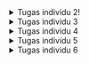 <details>
<summary>Tugas individu 2!</summary>
1. Membuat sebuah proyek baru
    Inisialisasi proyek menggunakan command `django-admin startproject UniGoal .` yang mana membuat direktori dasar dan files penting untuk aplikasi Django.

2. Membuat aplikasi dengan nama main pada proyek tersebut.
    menambahkan aplikasi bernama main melalui perintah python `manage.py startapp main`. Aplikasi ini untuk logika dan fitur yang dikembangkan.

3. Melakukan routing pada proyek agar dapat menjalankan aplikasi main.
    konfigurasi routing pada file `urls.py` dengan menambahkan route yang terhubung dengan aplikasi main. 

4. Membuat model pada aplikasi main dengan nama Product dan memiliki atribut wajib
    Membuat model Product dalam `models.py` dan menambahakan atribut-atribut wajib(name, price, description, thumbnail, category, is featured.) dengan item type yang cocok.

5. Membuat sebuah fungsi pada `views.py` untuk dikembalikan ke dalam sebuah template HTML yang menampilkan nama aplikasi serta nama dan kelas kamu.
    membuat fungsi yang merender request ke template html(pada kasus ini main.html), lalu sesuaikan request agar menampilkan nama aplikasi, nama pribadi, dan kelas pbp.

6. Membuat sebuah routing pada `urls.py` aplikasi main untuk memetakan fungsi yang telah dibuat pada views.py.
    Pada urls.py tambahkan urlpatterns dengan path yang cocok agar halaman dapat diakses lewat URL yang cocok juga.

7. Melakukan deployment ke PWS terhadap aplikasi yang sudah dibuat sehingga nantinya dapat diakses oleh teman-temanmu melalui Internet.
    Connect build proyek ke PWS dengan push ke pws, jika berhasil dapat terlihat status:running pada PWS. Copy link aplikasi proyek agar bisa diakses lewat internet oleh siapapun.

8.Membuat sebuah `README.md` yang berisi tautan menuju aplikasi PWS yang sudah di-deploy, serta jawaban dari beberapa pertanyaan berikut.
    https://muhammad-tristan41-unigoal.pbp.cs.ui.ac.id/


Buatlah bagan yang berisi request client ke web aplikasi berbasis Django beserta responnya dan jelaskan pada bagan tersebut kaitan antara `urls.py`, `views.py`, `models.py`, dan `berkas html`.

    Alur request client
    1. Client mengirimkan request HTTP request
    2. `urls.py` menerima request tersebut, lalu Django mencocokkan request dengan pola url yang ada di `urls.py` jika cocok maka fungsi diteruskan ke `views.py`
    3. `views.py` memproses logika yang bisa langsung menyiapkan data atau memanggil `models.py`
    4. jika `views.py` meminta data dari database maka `models.py` akan mengembalikan data ke `views.py`
    5. `views.py` mengirim data ke template html
    6. hasil render template html akan dikembalikan sebagai http ke client browser
    7. client browser menampilkan web page ke user

    Client (Browser)
      |
      v
   urls.py
      |
      v
   views.py
      |
      v
   models.py
      |
      v
   views.py
      |
      v
   templates (HTML) 
      |
      v
   Response kembali ke Client

Jelaskan peran `settings.py` dalam proyek Django!
    settings.py berperan sebagai konfigurasi utama untuk proyek Django. file ini menyimpan detail database connection, list installed app, konfigurasi middlewar, dan set path untuk berbagai files. value yang terkait keamanan juga disimpan disini seperti SECRET_KEY.

Bagaimana cara kerja migrasi database di Django?
    setelah membuat perubahan pada `models.py` dan membuat migration dengan command `makemigrations` yang mana manyimpan perubahan pada `models.py` tersebut. Lalu gunakan command `migrate` untuk mengupdate database dengan migration.

Menurut Anda, dari semua framework yang ada, mengapa framework Django dijadikan permulaan pembelajaran pengembangan perangkat lunak?
    Karena beginner friendly dan juga menggunakan python yang sudah dipelajari.

Apakah ada feedback untuk asisten dosen tutorial 1 yang telah kamu kerjakan sebelumnya?
Asdos baik.
</details>

<details>
<summary>Tugas individu 3</summary>
1. Jelaskan mengapa kita memerlukan data delivery dalam pengimplementasian sebuah platform?
    Agar aplikasi dapat bertukar informasi antara client dan server.

2. Menurutmu, mana yang lebih baik antara XML dan JSON? Mengapa JSON lebih populer dibandingkan XML?
    JSON biasanya dianggap lebih baik karena lebih ringan dan lebih cepat diproses.

3. Jelaskan fungsi dari method `is_valid()` pada form Django dan mengapa kita membutuhkan method tersebut?
Method `is_valid()` digunakan untuk cek data dari form jika sesuai dengan validasi dari form atau model.

4. Mengapa kita membutuhkan csrf_token saat membuat form di Django? Apa yang dapat terjadi jika kita tidak menambahkan csrf_token pada form Django? Bagaimana hal tersebut dapat dimanfaatkan oleh penyerang?
    `csrf_token` digunakan oleh django untuk mencegah cross site request forgery. Jika tidak menggunakan tokennya, form menjadi rentan serangan csrf. Penyerang dapat melakukan csrf untuk membuat user melakukan aksi diluar pengetahuannya.

5. Jelaskan bagaimana cara kamu mengimplementasikan checklist di atas secara step-by-step (bukan hanya sekadar mengikuti tutorial).
    1. Tambahkan 4 fungsi views baru untuk melihat objek yang sudah ditambahkan dalam format XML, JSON, XML by ID, dan JSON by ID.
    ```python
    def show_xml(request):
     product_list = Product.objects.all()
     xml_data = serializers.serialize("xml", product_list)
     return HttpResponse(xml_data, content_type="application/xml")

    def show_xml_by_id(request, product_id):
   try:
       product_item = Product.objects.filter(pk=product_id)
       xml_data = serializers.serialize("xml", product_item)
       return HttpResponse(xml_data, content_type="application/xml")
   except Product.DoesNotExist:
       return HttpResponse(status=404)

    def show_json(request):
    product_list = Product.objects.all()
    json_data = serializers.serialize("json", product_list)
    return HttpResponse(json_data, content_type="application/json")

    def show_json_by_id(request, product_id):
   try:
       product_item = Product.objects.get(pk=product_id)
       json_data = serializers.serialize("json", [product_item])
       return HttpResponse(json_data, content_type="application/json")
   except Product.DoesNotExist:
       return HttpResponse(status=404)
       ```
2. Membuat routing URL untuk masing-masing views yang telah ditambahkan pada poin 1.
menaruh path yang cocok ke dalam `urls.py` yang berada pada directory main
        ```python
            urlpatterns = [
        path('', show_main, name='show_main'),
        path('create/', product_create, name='product_create'),
        path('detail/<int:id>/', show_product, name='show_product'),
        path('xml/', show_xml, name='show_xml'),
        path('json/', show_json, name='show_json'),
        path('xml/<str:product_id>/', show_xml_by_id, name='show_xml_by_id'),
        path('json/<str:product_id>/', show_json_by_id, name='show_json_by_id'),
        ]
        ```
    
3. Membuat halaman yang menampilkan data objek model yang memiliki tombol "Add" yang akan redirect ke halaman form, serta tombol "Detail" pada setiap data objek model yang akan menampilkan halaman detail objek.
tambahkan button-button yang sesuai pada halaman dan href ke url yang cocok
        ```python
    <a href="{% url 'main:product_create' %}">
    <button>+ Add Product</button>
    </a>
    <a href="{% url 'main:show_product' product.id %}">
        {{ product.name }}
    </a>
        ```
    
4. Membuat halaman form untuk menambahkan objek model pada app sebelumnya.
    membuat html yang handle untuk opsi add product.
    
5.  Membuat halaman yang menampilkan detail dari setiap data objek model.
    membuat html untuk handle opsi detail saat sudah ada produk yang terdisplay di halaman utama

</details>


<details>
<summary>Tugas individu 4</summary>
1. Apa itu Django AuthenticationForm? Jelaskan juga kelebihan dan kekurangannya.
    AuthenticationForm adalah form bawaan Django (django.contrib.auth.forms.AuthenticationForm) yang dipakai untuk login user. Form ini otomatis menyertakan field username dan password, lalu melakukan validasi ke sistem auth Django.
    Kelebihan:
    -langsung terintegrasi dari Django
    -ada validasi otomatis
    -mudah dipakai dengan login
    Kekurangan:
    -Hanya bisa menggunakan username dan password. Jika ingin email atau autentikasi multi-faktor perlu kustomisasi
    -tampilan defaultnya basic

2. Apa perbedaan antara autentikasi dan otorisasi? Bagaiamana Django mengimplementasikan kedua konsep tersebut?
    Autentikasi adalah proses memverifikasi user, seperti saat user login dengan username dan password. Otorisasi adalah penentuan apa saja yang user boleh lakukan setelah terautentikasi.

    Django mengimplementasikan autentikasi dengan `django.contrib.auth`, login/logout function, dan `AuthenticationForm`

    Otorisasi dengan @login_required

3. Apa saja kelebihan dan kekurangan session dan cookies dalam konteks menyimpan state di aplikasi web?
    Cookies:
        Kelebihan:
        -Ringan pada server karena disimpan di browser
        Kekurangan:
        -mudah dimodifikasi user, kurang aman jika menyimpan data sensitif
        -batas ukuran 4KB per cookie
    Sessions:
        Kelebihan:
        -Dapat menyimpan data yang lebih besar/kompleks
        Kekurangan:
        -membutuhkan storage/database untuk session yang bisa membebani server
        -perlu fungsionalitas cleanup untuk expired session


4. Apakah penggunaan cookies aman secara default dalam pengembangan web, atau apakah ada risiko potensial yang harus diwaspadai? Bagaimana Django menangani hal tersebut?
    Secara default, penggunaan cookies dalam pengembangan web tidak sepenuhnya aman karena cookies rentan terhadap serangan seperti XSS (Cross-Site Scripting) dan session hijacking. Hal ini disebabkan karena cookie tersimpan di sisi klien dan bisa diakses atau dimodifikasi jika tidak dilindungi dengan benar.

    Django dapat menangani hal-hal tersebut dengan menggunakan csrf token, mencegah akses  scripting javascript untuk serangan XSS.
</details>


<details>
<summary>Tugas individu 5</summary>
1. Jika terdapat beberapa CSS selector untuk suatu elemen HTML, jelaskan urutan prioritas pengambilan CSS selector tersebut!

    Urutan prioritas dalam CSS:
    -   Inline style (misalnya <div style="color:red">) paling tinggi.
    -   ID selector (#id), lebih tinggi dibanding class.
    -   Class, attribute, pseudo-class selector (.class, [type=text], :hover).
    -   Tag/element selector (div, p, h1).
    -   Universal selector (*) dan pewarisan (inheritance), paling rendah. 

2. Mengapa responsive design menjadi konsep yang penting dalam pengembangan aplikasi web? Berikan contoh aplikasi yang sudah dan belum menerapkan responsive design, serta jelaskan mengapa!

    - Karena user dapat menggunakan perangkat yang berbeda-beda, jadi bisa sesuai dengan ukuran layar perangkat user.
    
    contoh aplikasi menerapkan responsive design:
    -   Instagram
    -   tokopedia
    contoh aplikasi tidak menerapkan responsive design
    -   berkshirehathaway.com

3. Jelaskan perbedaan antara margin, border, dan padding, serta cara untuk mengimplementasikan ketiga hal tersebut!
    -   Margin adalah ruang di luar border, jarak antar elemen
        '''html
        div { margin: 20px; }
        '''

    -   Border adalah garis tepi elemen
        ```html
        div { border: 2px solid black; }
        ```

    -   Padding adalah ruang antara isi konten dan border
        ```html
        div { padding: 15px; }
        ```
    urutan: content -> padding -> border -> margin

4. Jelaskan konsep flex box dan grid layout beserta kegunaannya!
    -   Flexbox mengatur placement satu dimensi horizontal/vertikal. berguna untuk menyusun elemen sejajar navbar atau daftar produk

    -   Grid Layout mengatur placement dua dimensi dengan mengatur elemen berdasarkan baris dan kolom. Lebih cocok untuk layout page yang lebih kompleks seperti sidebar.
</details>

<details>
<summary>Tugas individu 6</summary>
1. Apa perbedaan antara synchronous request dan asynchronous request?
    -Synchronous request: browser menunggu server menyelesaikan respons sebelum bisa melakukan tindakan lain.
    -Asynchronous request: browser mengirim request di background tanpa refresh halaman.
        Hasilnya bisa langsung ditampilkan di bagian tertentu dari halaman.

2. Bagaimana AJAX bekerja di Django (alur request–response)?
    User action -> fetch() atau httprequest untuk mengirim request ke url django -> request diproses oleh views -> return data dalam format json -> js menerima respons json -> menampilkan hasil di page tanpa reload.

3. Apa keuntungan menggunakan AJAX dibandingkan render biasa di Django?
    -tidak perlu reload page saat ada perubahan data
    -user dapat berinteraksi dengan page secara dinamis
    -Dapat menghemat bandwidth karena page tidak perlu full reload

4. Bagaimana cara memastikan keamanan saat menggunakan AJAX untuk fitur Login dan Register di Django?
    Menggunakan csrf token, secure cookie, menggunakan strip_tags

5. Bagaimana AJAX mempengaruhi pengalaman pengguna (User Experience) pada website?
    AJAX meningkatkan user experience karena memungkinkan interaksi yang lebih cepat. Webpage terasa lebih dinamis karena mengurangi waiting time setiap ada data baru.
</details>